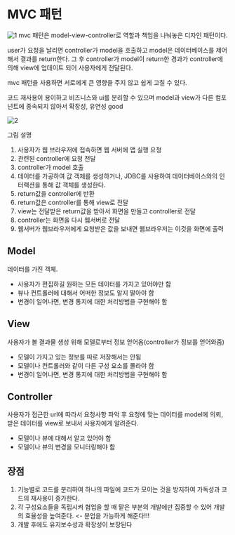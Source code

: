# MVC 패턴

![1](https://user-images.githubusercontent.com/102807742/200600673-cb4cc12c-b259-403b-97e1-061360321da8.png)
mvc 패턴은 model-view-controller로 역할과 책임을 나눠놓은 디자인 패턴이다.

user가 요청을 날리면 controller가 model을 호출하고 model은 데이터베이스를 제어해서 결과를 return한다. 그 후 controller가 model이 return한 경과가 controller에 의해 view에 업데이트 되어 사용자에게 전달된다.

mvc 패턴을 사용하면 서로에게 큰 영향을 주지 않고 쉽게 고칠 수 있다.

코드 재사용이 용이하고 비즈니스와 ui를 분리할 수 있으며 model과 view가 다른 컴포넌트에 종속되지 않아서 확장성, 유연성 good

![2](https://user-images.githubusercontent.com/102807742/200600682-80137902-2a15-4c5d-b69f-054fa8f15f01.png)

그림 설명

1. 사용자가 웹 브라우저에 접속하면 웹 서버에 앱 실행 요청
2. 관련된 controller에 요청 전달
3. controller가 model 호출
4. 데이터를 가공하여 값 객체를 생성하거나, JDBC를 사용하여 데이터베이스와의 인터랙션을 통해 값 객체를 생성한다.
5. return값을 controller에 반환
6. return값은 controller를 통해 view로 전달
7. view는 전달받은 return값을 받아서 화면을 만들고 controller로 전달
8. controller는 화면을 다시 웹서버로 전달
9. 웹서버가 웹브라우저에게 요청받은 값을 보내면 웹브라우저는 이것을 화면에 출력

## Model

데이터를 가진 객체.

- 사용자가 편집하길 원하는 모든 데이터를 가지고 있어야만 함
- 뷰나 컨트롤러에 대해서 어떠한 정보도 알지 말아야 함
- 변경이 일어나면, 변경 통지에 대한 처리방법을 구현해야 함

## View

사용자가 볼 결과물 생성 위해 모델로부터 정보 얻어옴(controller가 정보를 얻어와줌)

- 모델이 가지고 있는 정보를 따로 저장해서는 안됨
- 모델이나 컨트롤러와 같이 다른 구성 요소를 몰라야 함
- 변경이 일어나면, 변경 통지에 대한 처리방법을 구현해야 함

## Controller

사용자가 접근한 url에 따라서 요청사항 파악 후 요청에 맞는 데이터를 model에 의뢰, 받은 데이터를 view로 보내서 사용자에게 알려준다.

- 모델이나 뷰에 대해서 알고 있어야 함
- 모델이나 뷰의 변경을 모니터링해야 함

## 장점

1. 기능별로 코드를 분리하여 하나의 파일에 코드가 모이는 것을 방지하여 가독성과 코드의 재사용이 증가한다.
2. 각 구성요소들을 독립시켜 협업을 할 때 맡은 부분의 개발에만 집중할 수 있어 개발의 효율성을 높여준다. <- 분업을 가능하게 해준다!!!
3. 개발 후에도 유지보수성과 확장성이 보장된다
